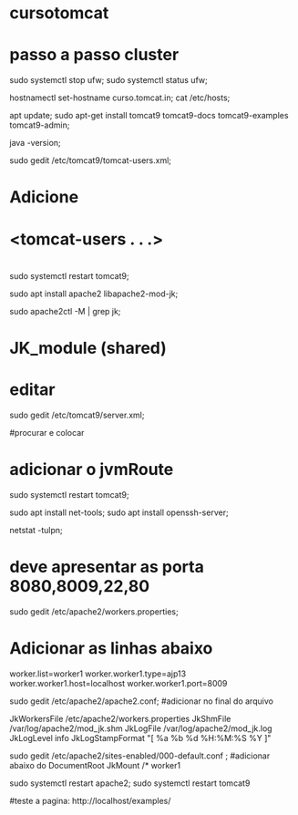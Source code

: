 # cursotomcat
# passo a passo cluster

sudo systemctl stop ufw;
sudo systemctl status ufw;

hostnamectl set-hostname curso.tomcat.in;
cat /etc/hosts;

apt update;
sudo apt-get install tomcat9 tomcat9-docs tomcat9-examples tomcat9-admin;

java -version;
 
sudo gedit /etc/tomcat9/tomcat-users.xml;

# Adicione
# <tomcat-users . . .>
#    <user username="tomcat" password="tomcat" roles="manager-gui,admin-gui,manager-script"/>
# </tomcat-users>

sudo systemctl restart tomcat9;

sudo apt install apache2 libapache2-mod-jk;

sudo apache2ctl -M | grep jk;
#  JK_module (shared)

# editar
sudo gedit /etc/tomcat9/server.xml;

#procurar e colocar
<Connector protocol="AJP/1.3" port="8009" secretRequired="false" address="0.0.0.0" redirectPort="8443" /> 

# adicionar o jvmRoute
<Engine name="Catalina" defaultHost="localhost" jvmRoute="worker1">
sudo systemctl restart tomcat9;

sudo apt install net-tools;
sudo apt install openssh-server;

netstat -tulpn;
# deve apresentar as porta 8080,8009,22,80

sudo gedit /etc/apache2/workers.properties;
# Adicionar as linhas abaixo

worker.list=worker1
worker.worker1.type=ajp13
worker.worker1.host=localhost
worker.worker1.port=8009

sudo gedit /etc/apache2/apache2.conf;
#adicionar no final do arquivo

JkWorkersFile /etc/apache2/workers.properties
JkShmFile /var/log/apache2/mod_jk.shm
JkLogFile /var/log/apache2/mod_jk.log
JkLogLevel info
JkLogStampFormat "[ %a %b %d %H:%M:%S %Y ]"

sudo gedit /etc/apache2/sites-enabled/000-default.conf ;
#adicionar abaixo do DocumentRoot
JkMount /* worker1

sudo systemctl restart apache2;
sudo systemctl restart tomcat9

#teste a pagina: http://localhost/examples/
